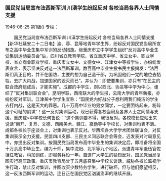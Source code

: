 ### 国民党当局宣布法西斯军训  川滇学生纷起反对  各校当局各界人士同情支援

1946-06-25
第1版()
专栏：

　　国民党当局宣布法西斯军训
    川滇学生纷起反对
    各校当局各界人士同情支援
    【新华社延安二十二日电】渝、蓉、昆等地青年学生界，纷起反对国民党当局所宣布之高中毕业生集中军训的反动措施。继重庆市立中学学生组织“反对高中毕业生受集训运动委员会”后，四川省立教育学院、省立重庆中学、省立女中、职业学校、省立商业职业学校、重庆市立女中、文德女中、江津女中等校学生，亦纷纷发表宣言，表示坚决反对这一法西斯军训。数百高中毕业生投书民主报揭发：“法西斯们真正目的，并不在国防，主要的想为自己造干部，为巩固他们一党的地位去牺牲，去扩大内战，加速国家的毁灭而已”。并认为：即使要集训，亦只有“在民主的联合政府组成后，才能实施”。成都的中学生，则以西北、协进等中学为中心，组织了“反对集训联合会”。昆明学联，西南联大的学生报，云南大学的青年新报，亦纷纷反对军训。江津某中学学生宣称：“国民党内好战分子想利用我们纯洁的学生去打内战，这是天大的罪恶。几十万高中毕业的男女同学，一定要团结起来，粉碎这个可耻的阴谋”！这一反对集训运动，现已获得各校当局及各界人士之同情与支援。重庆载×中学校长何鲁说：“这个集训要不得，我很反对。各校校长应站出来说话”南开、复旦、文德、西南美术、赣江、嘉励等中学校长，对集训均表不满。成都各校长于座谈会上，对集训也表示反对。华西坝各大学学术团体联谊会，对反集训表示全力支援。民盟四川支部、三民主义同志联合会等会，近发表对时局意见中，亦提出反对集训。按国民党当局发布高中毕业生的集训决定后，即准备将全国十万余高中毕业生，编为十师，集中沈阳、北平等九个地区，派遣青年军退伍官佐担任教官，稍加训练，即服务兵役一年。自遭广大学生的猛烈反对，国民党当局复图实行高压政策。重庆市教育局曾于五月底召集中学校长谈话，威胁各校长监视学生行动，禁止反对集训，并图收买少数特务学生，进行破坏。但与他们愿望相反，这一反法西斯军训的运动，连日正在国民党区汹涌澎湃的继续开展。
